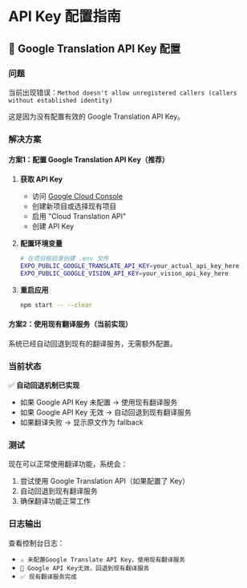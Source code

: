 # API Key 配置指南

## 🔑 Google Translation API Key 配置

### 问题
当前出现错误：`Method doesn't allow unregistered callers (callers without established identity)`

这是因为没有配置有效的 Google Translation API Key。

### 解决方案

#### 方案1：配置 Google Translation API Key（推荐）

1. **获取 API Key**
   - 访问 [Google Cloud Console](https://console.cloud.google.com/apis/credentials)
   - 创建新项目或选择现有项目
   - 启用 "Cloud Translation API"
   - 创建 API Key

2. **配置环境变量**
   ```bash
   # 在项目根目录创建 .env 文件
   EXPO_PUBLIC_GOOGLE_TRANSLATE_API_KEY=your_actual_api_key_here
   EXPO_PUBLIC_GOOGLE_VISION_API_KEY=your_vision_api_key_here
   ```

3. **重启应用**
   ```bash
   npm start -- --clear
   ```

#### 方案2：使用现有翻译服务（当前实现）

系统已经自动回退到现有的翻译服务，无需额外配置。

### 当前状态

✅ **自动回退机制已实现**
- 如果 Google API Key 未配置 → 使用现有翻译服务
- 如果 Google API Key 无效 → 自动回退到现有翻译服务
- 如果翻译失败 → 显示原文作为 fallback

### 测试

现在可以正常使用翻译功能，系统会：
1. 尝试使用 Google Translation API（如果配置了 Key）
2. 自动回退到现有翻译服务
3. 确保翻译功能正常工作

### 日志输出

查看控制台日志：
- `⚠️ 未配置Google Translate API Key，使用现有翻译服务`
- `🔄 Google API Key无效，回退到现有翻译服务`
- `✅ 现有翻译服务完成`
